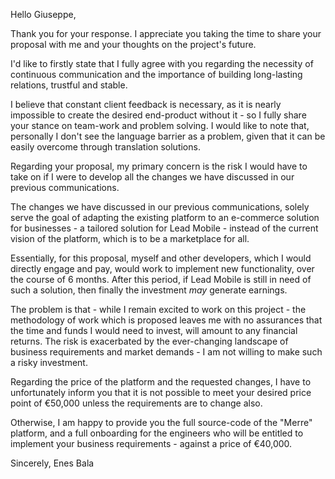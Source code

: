 Hello Giuseppe,

Thank you for your response. I appreciate you taking the time to share your proposal with me and your thoughts on the project's future.

I'd like to firstly state that I fully agree with you regarding the necessity of continuous communication and the importance of building long-lasting relations, trustful and stable. 

I believe that constant client feedback is necessary, as it is nearly impossible to create the desired end-product without it - so I fully share your stance on team-work and problem solving. I would like to note that, personally I don't see the language barrier as a problem, given that it can be easily overcome through translation solutions. 

Regarding your proposal, my primary concern is the risk I would have to take on if I were to develop all the changes we have discussed in our previous communications. 

The changes we have discussed in our previous communications, solely serve the goal of adapting the existing platform to an e-commerce solution for businesses - a tailored solution for Lead Mobile - instead of the current vision of the platform, which is to be a marketplace for all.

Essentially, for this proposal, myself and other developers, which I would directly engage and pay, would work to implement new functionality, over the course of 6 months. 
After this period, if Lead Mobile is still in need of such a solution, then finally the investment *may* generate earnings. 

The problem is that - while I remain excited to work on this project - the methodology of work which is proposed leaves me with no assurances that the time and funds I would need to invest, will amount to any financial returns. 
The risk is exacerbated by the ever-changing landscape of business requirements and market demands - I am not willing to make such a risky investment.

Regarding the price of the platform and the requested changes, I have to unfortunately inform you that it is not possible to meet your desired price point of €50,000 unless the requirements are to change also.

Otherwise, I am happy to provide you the full source-code of the "Merre" platform, and a full onboarding for the engineers who will be entitled to implement your business requirements - against a price of €40,000.

Sincerely,
Enes Bala

